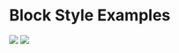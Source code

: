 # Block Style Examples

[![](https://img.shields.io/badge/playground-live%20preview-blue?logo=wordpress)](https://playground.wordpress.net/?blueprint-url=https://raw.githubusercontent.com/wordpress-juanmaguitar/wp-dev-box/main/themes/block-style-examples/_playground/blueprint.json)  [![](https://img.shields.io/badge/excalidraw-block%20styles%20diagram-c2255c?logo=excalidraw)](https://excalidraw.com/#json=miNmg1gjH-gjDHvu8M0fk,nrc_VCGDq8uVsmJVmp2eSQ) 

